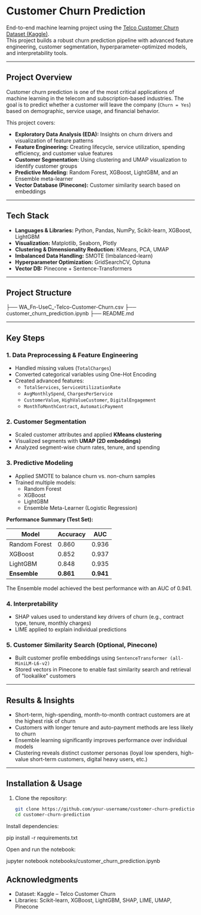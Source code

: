 # Customer Churn Prediction

End-to-end machine learning project using the [Telco Customer Churn Dataset (Kaggle)](https://www.kaggle.com/blastchar/telco-customer-churn).  
This project builds a robust churn prediction pipeline with advanced feature engineering, customer segmentation, hyperparameter-optimized models, and interpretability tools.

---

## Project Overview

Customer churn prediction is one of the most critical applications of machine learning in the telecom and subscription-based industries. The goal is to predict whether a customer will leave the company (`Churn = Yes`) based on demographic, service usage, and financial behavior.

This project covers:

- **Exploratory Data Analysis (EDA):** Insights on churn drivers and visualization of feature patterns  
- **Feature Engineering:** Creating lifecycle, service utilization, spending efficiency, and customer value features  
- **Customer Segmentation:** Using clustering and UMAP visualization to identify customer groups  
- **Predictive Modeling:** Random Forest, XGBoost, LightGBM, and an Ensemble meta-learner  
- **Vector Database (Pinecone):** Customer similarity search based on embeddings  

---

## Tech Stack

- **Languages & Libraries:** Python, Pandas, NumPy, Scikit-learn, XGBoost, LightGBM  
- **Visualization:** Matplotlib, Seaborn, Plotly  
- **Clustering & Dimensionality Reduction:** KMeans, PCA, UMAP  
- **Imbalanced Data Handling:** SMOTE (Imbalanced-learn)  
- **Hyperparameter Optimization:** GridSearchCV, Optuna    
- **Vector DB:** Pinecone + Sentence-Transformers  

---

## Project Structure

├── WA_Fn-UseC_-Telco-Customer-Churn.csv
├── customer_churn_prediction.ipynb
├── README.md


---

## Key Steps

### 1. Data Preprocessing & Feature Engineering
- Handled missing values (`TotalCharges`)  
- Converted categorical variables using One-Hot Encoding  
- Created advanced features:  
  - `TotalServices`, `ServiceUtilizationRate`  
  - `AvgMonthlySpend`, `ChargesPerService`  
  - `CustomerValue`, `HighValueCustomer`, `DigitalEngagement`  
  - `MonthToMonthContract`, `AutomaticPayment`  

### 2. Customer Segmentation
- Scaled customer attributes and applied **KMeans clustering**  
- Visualized segments with **UMAP (2D embeddings)**  
- Analyzed segment-wise churn rates, tenure, and spending  

### 3. Predictive Modeling
- Applied SMOTE to balance churn vs. non-churn samples  
- Trained multiple models:  
  - Random Forest  
  - XGBoost  
  - LightGBM  
  - Ensemble Meta-Learner (Logistic Regression)  

**Performance Summary (Test Set):**

| Model         | Accuracy | AUC   |
|---------------|----------|-------|
| Random Forest | 0.860    | 0.936 |
| XGBoost       | 0.852    | 0.937 |
| LightGBM      | 0.848    | 0.935 |
| **Ensemble**  | **0.861**| **0.941** |

The Ensemble model achieved the best performance with an AUC of 0.941.

### 4. Interpretability
- SHAP values used to understand key drivers of churn (e.g., contract type, tenure, monthly charges)  
- LIME applied to explain individual predictions  

### 5. Customer Similarity Search (Optional, Pinecone)
- Built customer profile embeddings using `SentenceTransformer (all-MiniLM-L6-v2)`  
- Stored vectors in Pinecone to enable fast similarity search and retrieval of "lookalike" customers  

---

## Results & Insights

- Short-term, high-spending, month-to-month contract customers are at the highest risk of churn  
- Customers with longer tenure and auto-payment methods are less likely to churn  
- Ensemble learning significantly improves performance over individual models  
- Clustering reveals distinct customer personas (loyal low spenders, high-value short-term customers, digital heavy users, etc.)  

---

## Installation & Usage

1. Clone the repository:

   ```bash
   git clone https://github.com/your-username/customer-churn-prediction.git
   cd customer-churn-prediction
Install dependencies:

pip install -r requirements.txt


Open and run the notebook:

jupyter notebook notebooks/customer_churn_prediction.ipynb

## Acknowledgments

- Dataset: Kaggle – Telco Customer Churn
- Libraries: Scikit-learn, XGBoost, LightGBM, SHAP, LIME, UMAP, Pinecone
